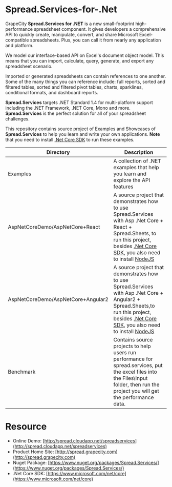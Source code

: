 # Spread.Services-for-.Net
GrapeCity **Spread.Services for .NET** is a new small-footprint high-performance spreadsheet component. It gives developers a comprehensive API to quickly create, manipulate, convert, and share Microsoft Excel-compatible spreadsheets. Plus, you can call it from nearly any application and platform.
 
We model our interface-based API on Excel's document object model. This means that you can import, calculate, query, generate, and export any spreadsheet scenario.
 
Imported or generated spreadsheets can contain references to one another. Some of the many things you can reference include: full reports, sorted and filtered tables, sorted and filtered pivot tables, charts, sparklines, conditional formats, and dashboard reports.
 
**Spread.Services** targets .NET Standard 1.4 for multi-platform support including the .NET Framework, .NET Core, Mono and more. **Spread.Services** is the perfect solution for all of your spreadsheet challenges.

This repository contains source project of Examples and Showcases of **Spread.Services** to help you learn and write your own applications. **Note** that you need to install [.Net Core SDK](https://www.microsoft.com/net/core) to run these examples.

| Directory    | Description    |
| ------------- |-------------|
| Examples     | A collection of .NET examples that help you learn and explore the API features |
| AspNetCoreDemo/AspNetCore+React     | A source project that demonstrates how to use Spread.Services with Asp .Net Core + React + Spread.Sheets, to run this project, besides [.Net Core SDK](https://www.microsoft.com/net/core), you also need to install [NodeJS](https://nodejs.org/en/) |
| AspNetCoreDemo/AspNetCore+Angular2     | A source project that demonstrates how to use Spread.Services with Asp .Net Core + Angular2 + Spread.Sheets,to run this project, besides [.Net Core SDK](https://www.microsoft.com/net/core), you also need to install [NodeJS](https://nodejs.org/en/)|
| Benchmark | Contains source projects to help users run performance for spread.services, put the excel files into the Files\Input folder, then run the project you will get the performance data.|

# Resource
* Online Demo: [http://spread.cloudapp.net/spreadservices](http://spread.cloudapp.net/spreadservices)
* Product Home Site: [http://spread.grapecity.com](http://spread.grapecity.com)
* Nuget Package: [https://www.nuget.org/packages/Spread.Services/](https://www.nuget.org/packages/Spread.Services/)
* .Net Core SDK: [https://www.microsoft.com/net/core](https://www.microsoft.com/net/core)
